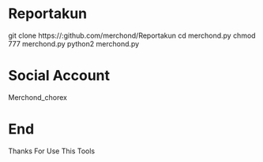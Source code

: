 # Reportakun
git clone https://:github.com/merchond/Reportakun
cd merchond.py
chmod 777 merchond.py
python2 merchond.py

# Social Account
Merchond_chorex


# End
Thanks For Use This Tools
